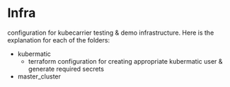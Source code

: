 # Infra

configuration for kubecarrier testing & demo infrastructure. Here is the explanation for each of the folders:

* kubermatic
    * terraform configuration for creating appropriate kubermatic user & generate required secrets
* master_cluster
